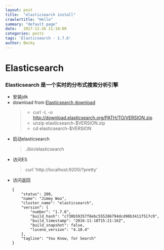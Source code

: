 ```yaml
---
layout: post
title:  "elasticsearch install"
crawlertitle: "Hello"
summary: "default page"
date:   2017-12-26 11:10:00
categories: posts
tags: 'Elasticsearch - 1.7.6'
author: Becky
---
```

# Elasticsearch
### Elasticsearch 是一个实时的分布式搜索分析引擎

* 安装jdk
* download from [Elasticsearch download](https://www.elastic.co/downloads/elasticsearch "Elasticsearch download") 
    > * curl -L -o http://download.elasticsearch.org/PATH/TO/VERSION.zip
    > * unzip elasticsearch-$VERSION.zip
    > * cd elasticsearch-$VERSION
* 启动elasticsearch
    > ./bin/elasticsearch
* 访问ES
    > curl 'http://localhost:9200/?pretty'
* 访问返回 
 ```
    {
        "status": 200,
        "name": "Jimmy Woo",
        "cluster_name": "elasticsearch",
        "version": {
            "number": "1.7.6",
            "build_hash": "c730b59357f8ebc555286794dcd90b3411f517c9",
            "build_timestamp": "2016-11-18T15:21:16Z",
            "build_snapshot": false,
            "lucene_version": "4.10.4"
        },
        "tagline": "You Know, for Search"
    }